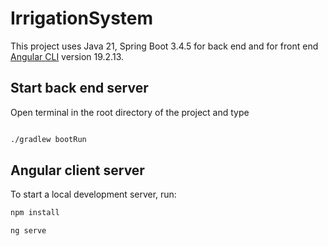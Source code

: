 # IrrigationSystem

This project uses Java 21, Spring Boot 3.4.5 for back end and for front end [Angular CLI](https://github.com/angular/angular-cli) version 19.2.13.

## Start back end server

Open terminal in the root directory of the project and type

```bash

./gradlew bootRun

```

## Angular client server

To start a local development server, run:

```bash
npm install

ng serve
```
